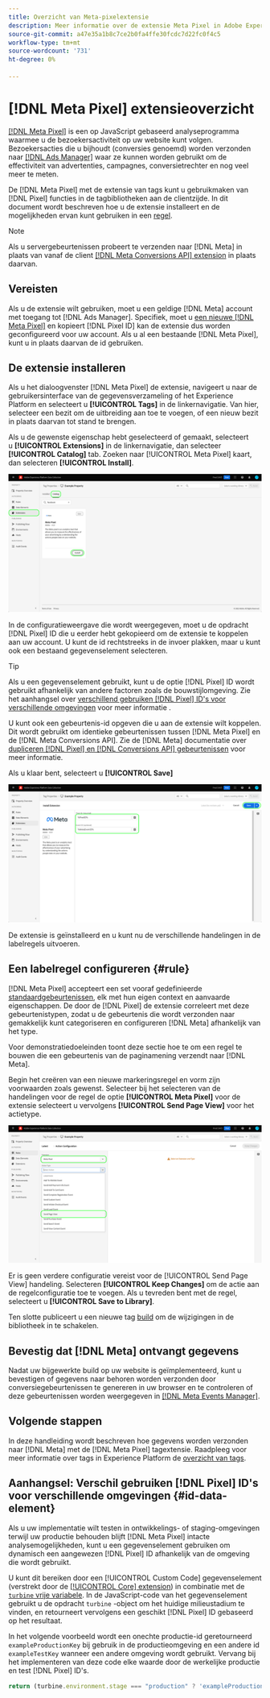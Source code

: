 ```yaml
---
title: Overzicht van Meta-pixelextensie
description: Meer informatie over de extensie Meta Pixel in Adobe Experience Platform.
source-git-commit: a47e35a1b8c7ce2b0fa4ffe30fcdc7d22fc0f4c5
workflow-type: tm+mt
source-wordcount: '731'
ht-degree: 0%

---
```


# [!DNL Meta Pixel] extensieoverzicht

[[!DNL Meta Pixel]](https://developers.facebook.com/docs/meta-pixel/) is een op JavaScript gebaseerd analyseprogramma waarmee u de bezoekersactiviteit op uw website kunt volgen. Bezoekersacties die u bijhoudt (conversies genoemd) worden verzonden naar [[!DNL Ads Manager]](https://www.facebook.com/business/tools/ads-manager) waar ze kunnen worden gebruikt om de effectiviteit van advertenties, campagnes, conversietrechter en nog veel meer te meten.

De [!DNL Meta Pixel] met de extensie van tags kunt u gebruikmaken van [!DNL Pixel] functies in de tagbibliotheken aan de clientzijde. In dit document wordt beschreven hoe u de extensie installeert en de mogelijkheden ervan kunt gebruiken in een [regel](../../../ui/managing-resources/rules.md).

>[!NOTE]
>
>Als u servergebeurtenissen probeert te verzenden naar [!DNL Meta] in plaats van vanaf de client [[!DNL Meta Conversions API] extension](../../server/meta/overview.md) in plaats daarvan.

## Vereisten

Als u de extensie wilt gebruiken, moet u een geldige [!DNL Meta] account met toegang tot [!DNL Ads Manager]. Specifiek, moet u [een nieuwe [!DNL Meta Pixel]](https://www.facebook.com/business/help/952192354843755) en kopieert [!DNL Pixel ID] kan de extensie dus worden geconfigureerd voor uw account. Als u al een bestaande [!DNL Meta Pixel], kunt u in plaats daarvan de id gebruiken.

## De extensie installeren

Als u het dialoogvenster [!DNL Meta Pixel] de extensie, navigeert u naar de gebruikersinterface van de gegevensverzameling of het Experience Platform en selecteert u **[!UICONTROL Tags]** in de linkernavigatie. Van hier, selecteer een bezit om de uitbreiding aan toe te voegen, of een nieuw bezit in plaats daarvan tot stand te brengen.

Als u de gewenste eigenschap hebt geselecteerd of gemaakt, selecteert u **[!UICONTROL Extensions]** in de linkernavigatie, dan selecteer **[!UICONTROL Catalog]** tab. Zoeken naar [!UICONTROL Meta Pixel] kaart, dan selecteren **[!UICONTROL Install]**.

![De [!UICONTROL Install] knop die wordt geselecteerd voor de [!UICONTROL Meta Pixel] in de UI voor gegevensverzameling.](../../../images/extensions/client/meta/install.png)

In de configuratieweergave die wordt weergegeven, moet u de opdracht [!DNL Pixel] ID die u eerder hebt gekopieerd om de extensie te koppelen aan uw account. U kunt de id rechtstreeks in de invoer plakken, maar u kunt ook een bestaand gegevenselement selecteren.

>[!TIP]
>
>Als u een gegevenselement gebruikt, kunt u de optie [!DNL Pixel] ID wordt gebruikt afhankelijk van andere factoren zoals de bouwstijlomgeving. Zie het aanhangsel over [verschillend gebruiken [!DNL Pixel] ID&#39;s voor verschillende omgevingen](#id-data-element) voor meer informatie .

U kunt ook een gebeurtenis-id opgeven die u aan de extensie wilt koppelen. Dit wordt gebruikt om identieke gebeurtenissen tussen [!DNL Meta Pixel] en de [!DNL Meta Conversions API]. Zie de [!DNL Meta] documentatie over [dupliceren [!DNL Pixel] en [!DNL Conversions API] gebeurtenissen](https://developers.facebook.com/docs/marketing-api/conversions-api/deduplicate-pixel-and-server-events/) voor meer informatie.

Als u klaar bent, selecteert u **[!UICONTROL Save]**

![De [!DNL Pixel] ID verstrekt als gegevenselement in de mening van de uitbreidingsconfiguratie.](../../../images/extensions/client/meta/configure.png)

De extensie is geïnstalleerd en u kunt nu de verschillende handelingen in de labelregels uitvoeren.

## Een labelregel configureren {#rule}

[!DNL Meta Pixel] accepteert een set vooraf gedefinieerde [standaardgebeurtenissen](https://www.facebook.com/business/help/402791146561655), elk met hun eigen context en aanvaarde eigenschappen. De door de [!DNL Pixel] de extensie correleert met deze gebeurtenistypen, zodat u de gebeurtenis die wordt verzonden naar gemakkelijk kunt categoriseren en configureren [!DNL Meta] afhankelijk van het type.

Voor demonstratiedoeleinden toont deze sectie hoe te om een regel te bouwen die een gebeurtenis van de paginamening verzendt naar [!DNL Meta].

Begin het creëren van een nieuwe markeringsregel en vorm zijn voorwaarden zoals gewenst. Selecteer bij het selecteren van de handelingen voor de regel de optie **[!UICONTROL Meta Pixel]** voor de extensie selecteert u vervolgens **[!UICONTROL Send Page View]** voor het actietype.

![De [!UICONTROL Send Page View] actietype dat voor een regel in de Inzameling UI van Gegevens wordt geselecteerd.](../../../images/extensions/client/meta/select-action.png)

Er is geen verdere configuratie vereist voor de [!UICONTROL Send Page View] handeling. Selecteren **[!UICONTROL Keep Changes]** om de actie aan de regelconfiguratie toe te voegen. Als u tevreden bent met de regel, selecteert u **[!UICONTROL Save to Library]**.

Ten slotte publiceert u een nieuwe tag [build](../../../ui/publishing/builds.md) om de wijzigingen in de bibliotheek in te schakelen.

## Bevestig dat [!DNL Meta] ontvangt gegevens

Nadat uw bijgewerkte build op uw website is geïmplementeerd, kunt u bevestigen of gegevens naar behoren worden verzonden door conversiegebeurtenissen te genereren in uw browser en te controleren of deze gebeurtenissen worden weergegeven in [[!DNL Meta Events Manager]](https://www.facebook.com/business/help/898185560232180).

## Volgende stappen

In deze handleiding wordt beschreven hoe gegevens worden verzonden naar [!DNL Meta] met de [!DNL Meta Pixel] tagextensie. Raadpleeg voor meer informatie over tags in Experience Platform de [overzicht van tags](../../../home.md).

## Aanhangsel: Verschil gebruiken [!DNL Pixel] ID&#39;s voor verschillende omgevingen {#id-data-element}

Als u uw implementatie wilt testen in ontwikkelings- of staging-omgevingen terwijl uw productie behouden blijft [!DNL Meta Pixel] intacte analysemogelijkheden, kunt u een gegevenselement gebruiken om dynamisch een aangewezen [!DNL Pixel] ID afhankelijk van de omgeving die wordt gebruikt.

U kunt dit bereiken door een [!UICONTROL Custom Code] gegevenselement (verstrekt door de [[!UICONTROL Core] extension](../core/overview.md)) in combinatie met de [`turbine` vrije variabele](../../../extension-dev/turbine.md). In de JavaScript-code van het gegevenselement gebruikt u de opdracht `turbine` -object om het huidige milieustadium te vinden, en retourneert vervolgens een geschikt [!DNL Pixel] ID gebaseerd op het resultaat.

In het volgende voorbeeld wordt een onechte productie-id geretourneerd `exampleProductionKey` bij gebruik in de productieomgeving en een andere id `exampleTestKey` wanneer een andere omgeving wordt gebruikt. Vervang bij het implementeren van deze code elke waarde door de werkelijke productie en test [!DNL Pixel] ID&#39;s.

```js
return (turbine.environment.stage === "production" ? 'exampleProductionKey' : 'exampleTestKey');
```

